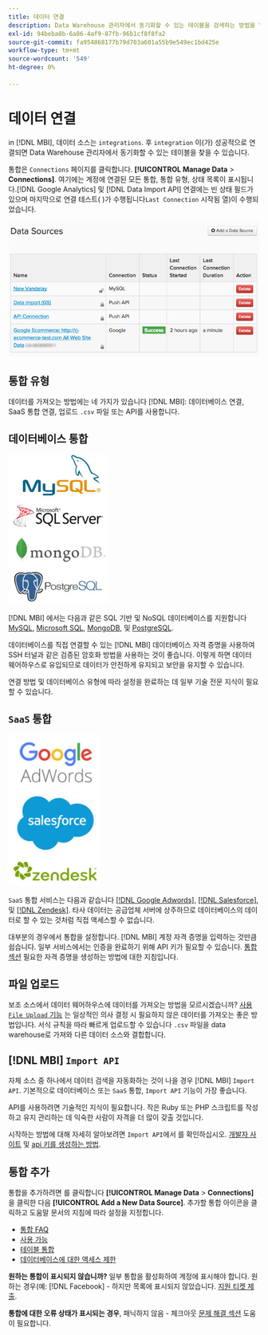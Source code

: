 ```yaml
---
title: 데이터 연결
description: Data Warehouse 관리자에서 동기화할 수 있는 테이블을 검색하는 방법을 알아봅니다.
exl-id: 94beba8b-6a86-4af9-87fb-96b1cf8f8fa2
source-git-commit: fa954868177b79d703a601a55b9e549ec1bd425e
workflow-type: tm+mt
source-wordcount: '549'
ht-degree: 0%

---
```


# 데이터 연결

in [!DNL MBI], 데이터 소스는 `integrations`. 후 `integration` 이(가) 성공적으로 연결되면 Data Warehouse 관리자에서 동기화할 수 있는 테이블을 찾을 수 있습니다.

통합은 `Connections` 페이지를 클릭합니다. **[!UICONTROL Manage Data** > **Connections]**. 여기에는 계정에 연결된 모든 통합, 통합 유형, 상태 목록이 표시됩니다.[!DNL Google Analytics] 및 [!DNL Data Import API] 연결에는 빈 상태 필드가 있으며 마지막으로 연결 테스트( )가 수행됩니다`Last Connection` 시작됨 열)이 수행되었습니다.

![Data\_Sources\_Table.png](../../../assets/Data_Sources_Table.png)

## 통합 유형

데이터를 가져오는 방법에는 네 가지가 있습니다 [!DNL MBI]: 데이터베이스 연결, SaaS 통합 연결, 업로드 `.csv` 파일 또는 API를 사용합니다.

## 데이터베이스 통합

![Database\_icons.jpg](../../../assets/Database_icons.jpg)

[!DNL MBI] 에서는 다음과 같은 SQL 기반 및 NoSQL 데이터베이스를 지원합니다 [MySQL](../../importing-data/integrations/mysql-via-ssh-tunnel.md), [Microsoft SQL](../integrations/microsoft-sql-server.md), [MongoDB](../integrations/mongodb-via-ssh-tunnel.md), 및 [PostgreSQL](../integrations/postgresql.md).

데이터베이스를 직접 연결할 수 있는 [!DNL MBI] 데이터베이스 자격 증명을 사용하여 SSH 터널과 같은 검증된 암호화 방법을 사용하는 것이 좋습니다. 이렇게 하면 데이터 웨어하우스로 유입되므로 데이터가 안전하게 유지되고 보안을 유지할 수 있습니다.

연결 방법 및 데이터베이스 유형에 따라 설정을 완료하는 데 일부 기술 전문 지식이 필요할 수 있습니다.

## `SaaS` 통합

![](../../../assets/SaaS_icons.jpg)

`SaaS` 통합 서비스는 다음과 같습니다 [[!DNL Google Adwords]](../integrations/google-adwords.md), [[!DNL Salesforce]](../integrations/salesforce.md), 및 [[!DNL Zendesk]](../integrations/zendesk.md). 타사 데이터는 공급업체 서버에 상주하므로 데이터베이스의 데이터로 할 수 있는 것처럼 직접 액세스할 수 없습니다.

대부분의 경우에서 통합을 설정합니다. [!DNL MBI] 계정 자격 증명을 입력하는 것만큼 쉽습니다. 일부 서비스에서는 인증을 완료하기 위해 API 키가 필요할 수 있습니다. [통합 섹션](../integrations/integrations.md) 필요한 자격 증명을 생성하는 방법에 대한 지침입니다.

## 파일 업로드

보조 소스에서 데이터 웨어하우스에 데이터를 가져오는 방법을 모르시겠습니까? [사용 `File Upload` 기능](../connecting-data/using-file-uploader.md) 는 일상적인 의사 결정 시 필요하지 않은 데이터를 가져오는 좋은 방법입니다. 서식 규칙을 따라 빠르게 업로드할 수 있습니다 `.csv` 파일을 data warehouse로 가져와 다른 데이터 소스와 결합합니다.

## [!DNL MBI] `Import API`

자체 소스 중 하나에서 데이터 검색을 자동화하는 것이 나을 경우 [!DNL MBI] `Import API`. 기본적으로 데이터베이스 또는 `SaaS` 통합, `Import API` 기능이 가장 좋습니다.

API를 사용하려면 기술적인 지식이 필요합니다. 작은 Ruby 또는 PHP 스크립트를 작성하고 유지 관리하는 데 익숙한 사람이 자격을 더 많이 갖출 것입니다.

시작하는 방법에 대해 자세히 알아보려면 `Import API`에서 를 확인하십시오. [개발자 사이트](https://developer.adobe.com/commerce/services/reporting/) 및 [api 키를 생성하는 방법](https://developer.adobe.com/commerce/services/reporting/import-api/).

## 통합 추가

통합을 추가하려면 를 클릭합니다 **[!UICONTROL Manage Data** > **Connections]** 을 클릭한 다음 **[!UICONTROL Add a New Data Source]**. 추가할 통합 아이콘을 클릭하고 도움말 문서의 지침에 따라 설정을 지정합니다.

* [통합 FAQ](https://support.magento.com/hc/en-us/sections/360003161871-Integration-FAQ)
* [사용 가능 ](../integrations/integrations.md)
* [테이블 통합](../../../best-practices/consolidating-your-tables.md)
* [데이터베이스에 대한 액세스 제한](../../../administrator/account-management/restrict-db-access.md)

**원하는 통합이 표시되지 않습니까?** 일부 통합을 활성화하여 계정에 표시해야 합니다. 원하는 경우(예: [!DNL Facebook] - 하지만 목록에 표시되지 않았습니다. [지원 티켓 제출](https://experienceleague.adobe.com/docs/commerce-knowledge-base/kb/troubleshooting/miscellaneous/mbi-service-policies.html?lang=en).

**통합에 대한 오류 상태가 표시되는 경우**, 패닉하지 않음 - 체크아웃 [문제 해결 섹션](https://support.magento.com/hc/en-us/sections/360003078151) 도움이 필요합니다.
